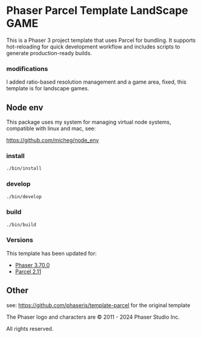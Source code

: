 # Phaser Parcel Template LandScape GAME

This is a Phaser 3 project template that uses Parcel for bundling. It supports hot-reloading for quick development workflow and includes scripts to generate production-ready builds.

### modifications

I added ratio-based resolution management and a game area, fixed, this template is for landscape games.

## Node env

This package uses my system for managing virtual node systems, compatible with linux and mac, see:

https://github.com/micheg/node_env

### install

```bash
./bin/install
```

### develop

```bash
./bin/develop
```

### build

```bash
./bin/build
```


### Versions

This template has been updated for:

- [Phaser 3.70.0](https://github.com/phaserjs/phaser)
- [Parcel 2.11](https://github.com/parcel-bundler/parcel)

## Other

see: https://github.com/phaserjs/template-parcel for the original template

The Phaser logo and characters are &copy; 2011 - 2024 Phaser Studio Inc.

All rights reserved.
